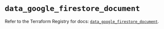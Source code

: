 # `data_google_firestore_document`

Refer to the Terraform Registry for docs: [`data_google_firestore_document`](https://registry.terraform.io/providers/hashicorp/google/6.48.0/docs/data-sources/firestore_document).
